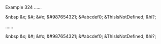 Example 324
......

&nbsp &x; &#; &#x;
&#987654321;
&#abcdef0;
&ThisIsNotDefined; &hi?;

......

<p>&amp;nbsp &amp;x; &amp;#; &amp;#x;
&amp;#987654321;
&amp;#abcdef0;
&amp;ThisIsNotDefined; &amp;hi?;</p>
